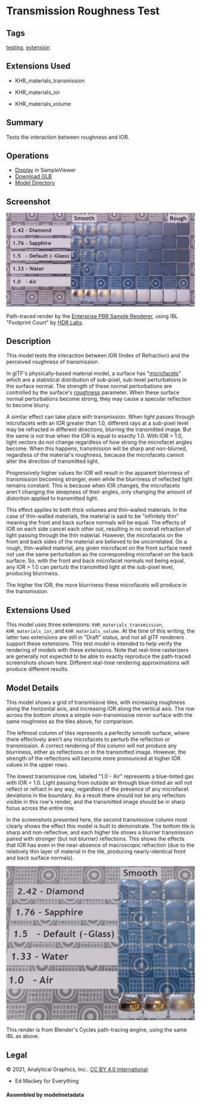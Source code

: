 # Transmission Roughness Test

## Tags

[testing](../../Models-testing.md), [extension](../../Models-extension.md)

## Extensions Used

* KHR_materials_transmission

* KHR_materials_ior

* KHR_materials_volume

## Summary

Tests the interaction between roughness and IOR.

## Operations

* [Display](https://github.khronos.org/glTF-Sample-Viewer-Release/?model=https://raw.GithubUserContent.com/KhronosGroup/glTF-Sample-Assets/main/./Models/TransmissionRoughnessTest/glTF-Binary/TransmissionRoughnessTest.glb) in SampleViewer
* [Download GLB](https://raw.GithubUserContent.com/KhronosGroup/glTF-Sample-Assets/main/./Models/TransmissionRoughnessTest/glTF-Binary/TransmissionRoughnessTest.glb)
* [Model Directory](./)

## Screenshot

![screenshot](screenshot/screenshot-large.png)

Path-traced render by the [Enterprise PBR Sample Renderer](https://github.com/DassaultSystemes-Technology/dspbr-pt), using IBL "Footprint Court" by [HDR Labs](http://www.hdrlabs.com/sibl/archive.html).

## Description

This model tests the interaction between IOR (Index of Refraction) and the perceived roughness of transmission.

In glTF's physically-based material model, a surface has "[microfacets](https://github.com/KhronosGroup/glTF/blob/master/specification/2.0/README.md#microfacet-surfaces)" which are a statistical distribution of sub-pixel, sub-texel perturbations in the surface normal.  The strength of these normal perturbations are controlled by the surface's [roughness](https://github.com/KhronosGroup/glTF/blob/master/specification/2.0/README.md#metallic-roughness-material) parameter.  When these surface normal perturbations become strong, they may cause a specular reflection to become blurry.

A similar effect can take place with transmission.  When light passes through microfacets with an IOR greater than 1.0, different rays at a sub-pixel level may be refracted in different directions, blurring the transmitted image.  But the same is not true when the IOR is equal to exactly 1.0.  With IOR = 1.0, light vectors do not change regardless of how strong the microfacet angles become.  When this happens, transmission will be sharp and non-blurred, regardless of the material's roughness, because the microfacets cannot alter the direction of transmitted light.

Progressively higher values for IOR will result in the apparent blurriness of transmission becoming stronger, even while the blurriness of reflected light remains constant.  This is because when IOR changes, the microfacets aren't changing the steepness of their angles, only changing the amount of distortion applied to transmitted light.

This effect applies to both thick volumes and thin-walled materials.  In the case of thin-walled materials, the material is said to be "infinitely thin" meaning the front and back surface normals will be equal.  The effects of IOR on each side cancel each other out, resulting in no overall refraction of light passing through the thin material.  However, the microfacets on the front and back sides of the material are believed to be uncorrelated.  On a rough, thin-walled material, any given microfacet on the front surface need not use the same perturbation as the corresponding microfacet on the back surface.  So, with the front and back microfacet normals not being equal, any IOR > 1.0 can perturb the transmitted light at the sub-pixel level, producing blurriness.

The higher the IOR, the more blurriness these microfacets will produce in the transmission.

## Extensions Used

This model uses three extensions: `KHR_materials_transmission`, `KHR_materials_ior`, and `KHR_materials_volume`.  At the time of this writing, the latter two extensions are still in "Draft" status, and not all glTF renderers support these extensions.  This test model is intended to help verify the rendering of models with these extensions.  Note that real-time rasterizers are generally not expected to be able to exactly reproduce the path-traced screenshots shown here.  Different real-time rendering approximations will produce different results.

## Model Details

This model shows a grid of transmissive tiles, with increasing roughness along the horizontal axis, and increasing IOR along the vertical axis.  The row across the bottom shows a simple non-transmissive mirror surface with the same roughness as the tiles above, for comparison.

The leftmost column of tiles represents a perfectly smooth surface, where there effectively aren't any microfacets to perturb the reflection or transmission.  A correct rendering of this column will not produce any blurriness, either as reflections or in the transmitted image.  However, the strength of the reflections will become more pronounced at higher IOR values in the upper rows.

The lowest transmissive row, labeled "1.0 - Air" represents a blue-tinted gas with IOR = 1.0.  Light passing from outside air through blue-tinted air will not reflect or refract in any way, regardless of the presence of any microfacet deviations in the boundary.  As a result there should not be any reflection visible in this row's render, and the transmitted image should be in sharp focus across the entire row.

In the screenshots presented here, the second transmissive column most clearly shows the effect this model is built to demonstrate.  The bottom tile is sharp and non-reflective, and each higher tile shows a blurrier transmission paired with stronger (but not blurrier) reflections.  This shows the effects that IOR has even in the near-absence of macroscopic refraction (due to the relatively thin layer of material in the tile, producing nearly-identical front and back surface normals).

![detail screenshot](screenshot/left-column-detail.jpg)

This render is from Blender's Cycles path-tracing engine, using the same IBL as above.



## Legal

&copy; 2021, Analytical Graphics, Inc.. [CC BY 4.0 International](https://creativecommons.org/licenses/by/4.0/legalcode)

 - Ed Mackey for Everything

#### Assembled by modelmetadata